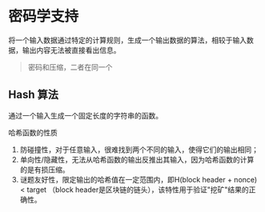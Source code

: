 # 密码学支持
将一个输入数据通过特定的计算规则，生成一个输出数据的算法，相较于输入数据，输出内容无法被直接看出信息。

> 密码和压缩，二者在同一个

## Hash 算法
通过一个输入生成一个固定长度的字符串的函数。

哈希函数的性质
1. 防碰撞性，对于任意输入，很难找到两个不同的输入，使得它们的输出相同；
2. 单向性/隐藏性，无法从哈希函数的输出反推出其输入，因为哈希函数的计算的是有损压缩。
3. 谜题友好性，限定输出的哈希值在一定范围内，即H(block header + nonce) < target （block header是区块链的链头），该特性用于验证"挖矿"结果的正确性。



